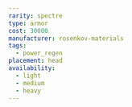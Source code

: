 ```yaml
---
rarity: spectre
type: armor
cost: 30000
manufacturer: rosenkov-materials
tags:
  - power_regen
placement: head
availability:
  - light
  - medium
  - heavy
---
```

